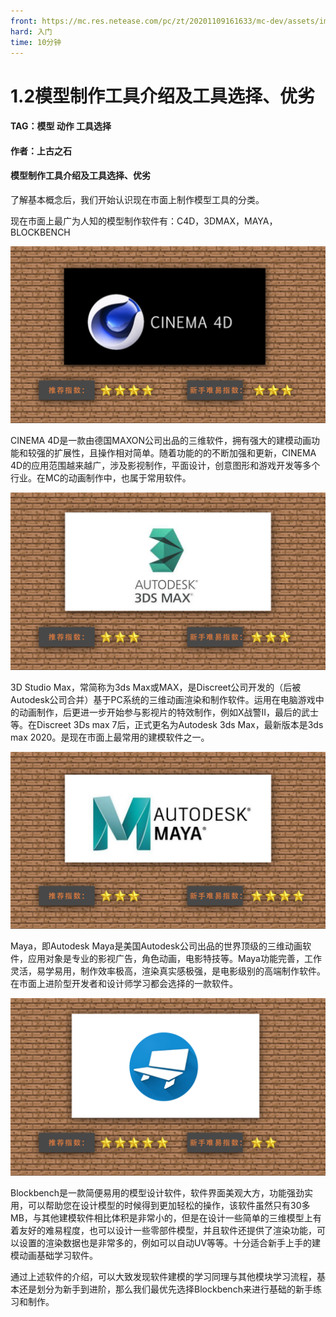 ```yaml
---
front: https://mc.res.netease.com/pc/zt/20201109161633/mc-dev/assets/img/2_4.e07554ef.png
hard: 入门
time: 10分钟
---
```


# 1.2模型制作工具介绍及工具选择、优劣



#### TAG：模型 动作 工具选择

#### 作者：上古之石



#### 模型制作工具介绍及工具选择、优劣

了解基本概念后，我们开始认识现在市面上制作模型工具的分类。

现在市面上最广为人知的模型制作软件有：C4D，3DMAX，MAYA，BLOCKBENCH



![](./images/2_1.png)



CINEMA 4D是一款由德国MAXON公司出品的三维软件，拥有强大的建模动画功能和较强的扩展性，且操作相对简单。随着功能的的不断加强和更新，CINEMA 4D的应用范围越来越广，涉及影视制作，平面设计，创意图形和游戏开发等多个行业。在MC的动画制作中，也属于常用软件。



![](./images/2_2.png)



3D Studio Max，常简称为3ds Max或MAX，是Discreet公司开发的（后被Autodesk公司合并）基于PC系统的三维动画渲染和制作软件。运用在电脑游戏中的动画制作，后更进一步开始参与影视片的特效制作，例如X战警II，最后的武士等。在Discreet 3Ds max 7后，正式更名为Autodesk 3ds Max，最新版本是3ds max 2020。是现在市面上最常用的建模软件之一。



![](./images/2_3.png)



Maya，即Autodesk Maya是美国Autodesk公司出品的世界顶级的三维动画软件，应用对象是专业的影视广告，角色动画，电影特技等。Maya功能完善，工作灵活，易学易用，制作效率极高，渲染真实感极强，是电影级别的高端制作软件。在市面上进阶型开发者和设计师学习都会选择的一款软件。



![](./images/2_4.png)



Blockbench是一款简便易用的模型设计软件，软件界面美观大方，功能强劲实用，可以帮助您在设计模型的时候得到更加轻松的操作，该软件虽然只有30多MB，与其他建模软件相比体积是非常小的，但是在设计一些简单的三维模型上有着友好的难易程度，也可以设计一些零部件模型，并且软件还提供了渲染功能，可以设置的渲染数据也是非常多的，例如可以自动UV等等。十分适合新手上手的建模动画基础学习软件。



通过上述软件的介绍，可以大致发现软件建模的学习同理与其他模块学习流程，基本还是划分为新手到进阶，那么我们最优先选择Blockbench来进行基础的新手练习和制作。